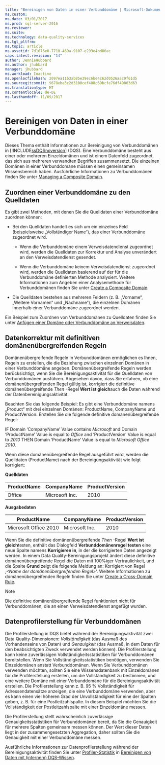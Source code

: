 ```yaml
---
title: "Bereinigen von Daten in einer Verbunddomäne | Microsoft-Dokumentation"
ms.custom: 
ms.date: 03/01/2017
ms.prod: sql-server-2016
ms.reviewer: 
ms.suite: 
ms.technology: data-quality-services
ms.tgt_pltfrm: 
ms.topic: article
ms.assetid: 7d1076e0-7710-469a-9107-e293e4bd80ac
caps.latest.revision: "14"
author: JennieHubbard
ms.author: jhubbard
manager: jhubbard
ms.workload: Inactive
ms.openlocfilehash: 2097ea11b3ab85e39ec6be4c62d0526aac9f61d5
ms.sourcegitcommit: 9678eba3c2d3100cef408c69bcfe76df49803d63
ms.translationtype: MT
ms.contentlocale: de-DE
ms.lasthandoff: 11/09/2017
---
```

# <a name="cleanse-data-in-a-composite-domain"></a>Bereinigen von Daten in einer Verbunddomäne
  Dieses Thema enthält Informationen zur Bereinigung von Verbunddomänen in [!INCLUDE[ssDQSnoversion](../includes/ssdqsnoversion-md.md)] (DQS). Eine Verbunddomäne besteht aus einer oder mehreren Einzeldomänen und ist einem Datenfeld zugeordnet, das sich aus mehreren verwandten Begriffen zusammensetzt. Die einzelnen Domänen in einer Verbunddomäne müssen einen gemeinsamen Wissensbereich haben. Ausführliche Informationen zu Verbunddomänen finden Sie unter [Managing a Composite Domain](../data-quality-services/managing-a-composite-domain.md).  
  
##  <a name="Mapping"></a> Zuordnen einer Verbunddomäne zu den Quelldaten  
 Es gibt zwei Methoden, mit denen Sie die Quelldaten einer Verbunddomäne zuordnen können:  
  
-   Bei den Quelldaten handelt es sich um ein einzelnes Feld (beispielsweise „Vollständiger Name“), das einer Verbunddomäne zugeordnet wird.  
  
    -   Wenn die Verbunddomäne einem Verweisdatendienst zugeordnet wird, werden die Quelldaten zur Korrektur und Analyse unverändert an den Verweisdatendienst gesendet.  
  
    -   Wenn die Verbunddomäne keinem Verweisdatendienst zugeordnet wird, werden die Quelldaten basierend auf der für die Verbunddomäne definierten Methode analysiert. Weitere Informationen zum Angeben einer Analysemethode für Verbunddomänen finden Sie unter [Create a Composite Domain](../data-quality-services/create-a-composite-domain.md)  
  
-   Die Quelldaten bestehen aus mehreren Feldern (z. B. „Vorname“, „Weitere Vornamen“ und „Nachname“), die einzelnen Domänen innerhalb einer Verbunddomäne zugeordnet werden.  
  
 Ein Beispiel zum Zuordnen von Verbunddomänen zu Quelldaten finden Sie unter [Anfügen einer Domäne oder Verbunddomäne an Verweisdaten](../data-quality-services/attach-domain-or-composite-domain-to-reference-data.md).  
  
##  <a name="CDCorrection"></a> Datenkorrektur mit definitiven domänenübergreifenden Regeln  
 Domänenübergreifende Regeln in Verbunddomänen ermöglichen es Ihnen, Regeln zu erstellen, die die Beziehung zwischen einzelnen Domänen in einer Verbunddomäne angeben. Domänenübergreifende Regeln werden berücksichtigt, wenn Sie die Bereinigungsaktivität für die Quelldaten von Verbunddomänen ausführen. Abgesehen davon, dass Sie erfahren, ob eine domänenübergreifenden Regel gültig ist, korrigiert die definitive domänenübergreifende *Then* -Regel **Wert ist gleich**auch die Daten während der Datenbereinigungsaktivität.  
  
 Beachten Sie das folgende Beispiel: Es gibt eine Verbunddomäne namens „Product“ mit drei einzelnen Domänen: ProductName, CompanyName und ProductVersion. Erstellen Sie die folgende definitive domänenübergreifende Regel:  
  
 IF Domain ‘CompanyName’ Value contains *Microsoft* and Domain ‘ProductName’ Value is equal to *Office* and ‘ProductVersion’ Value is equal to *2010* THEN Domain ‘ProductName’ Value is equal to *Microsoft Office 2010*.  
  
 Wenn diese domänenübergreifende Regel ausgeführt wird, werden die Quelldaten (ProductName) nach der Bereinigungsaktivität wie folgt korrigiert:  
  
 **Quelldaten**  
  
|ProductName|CompanyName|ProductVersion|  
|-----------------|-----------------|--------------------|  
|Office|Microsoft Inc.|2010|  
  
 **Ausgabedaten**  
  
|ProductName|CompanyName|ProductVersion|  
|-----------------|-----------------|--------------------|  
|Microsoft Office 2010|Microsoft Inc.|2010|  
  
 Wenn Sie die definitive domänenübergreifende *Then* -Regel **Wert ist gleich**testen, enthält das Dialogfeld **Verbunddomänenregel testen** eine neue Spalte namens **Korrigieren in**, in der die korrigierten Daten angezeigt werden. In einem Data Quality-Bereinigungsprojekt ändert diese definitive domänenübergreifende Regel die Daten mit 100%iger Vertraulichkeit, und die Spalte **Grund** zeigt die folgende Meldung an: Korrigiert von Regel ‚*\<Name der domänenübergreifenden Regel>*‘. Weitere Informationen zu domänenübergreifenden Regeln finden Sie unter [Create a Cross-Domain Rule](../data-quality-services/create-a-cross-domain-rule.md).  
  
> [!NOTE]  
>  Die definitive domänenübergreifende Regel funktioniert nicht für Verbunddomänen, die an einen Verweisdatendienst angefügt wurden.  
  
##  <a name="DataProfiling"></a> Datenprofilerstellung für Verbunddomänen  
 Die Profilerstellung in DQS bietet während der Bereinigungsaktivität zwei Data Quality-Dimensionen: *Vollständigkeit* (das Ausmaß des Vorhandenseins von Daten) und *Genauigkeit* (das Ausmaß, in dem Daten für den beabsichtigten Zweck verwendet werden können). Die Profilerstellung kann keine zuverlässigen Vollständigkeitsstatistiken für Verbunddomänen bereitstellen. Wenn Sie Vollständigkeitsstatistiken benötigen, verwenden Sie Einzeldomänen anstatt Verbunddomänen. Wenn Sie Verbunddomänen verwenden möchten, sollten Sie eine Wissensdatenbank mit Einzeldomänen für die Profilerstellung erstellen, um die Vollständigkeit zu bestimmen, und eine weitere Domäne mit einer Verbunddomäne für die Bereinigungsaktivität erstellen. Die Profilerstellung kann z. B. 95 % Vollständigkeit für Adressendatensätze anzeigen, die eine Verbunddomäne verwenden, aber es kann einen viel höheren Grad der Unvollständigkeit für eine der Spalten geben, z. B. für eine Postleitzahlspalte. In diesem Beispiel möchten Sie die Vollständigkeit der Postleitzahlspalte mit einer Einzeldomäne messen.  
  
 Die Profilerstellung stellt wahrscheinlich zuverlässige Genauigkeitsstatistiken für Verbunddomänen bereit, da Sie die Genauigkeit für mehrere Spalten gemeinsam messen können. Der Wert dieser Daten liegt in der zusammengesetzten Aggregation, daher sollten Sie die Genauigkeit mit einer Verbunddomäne messen.  
  
 Ausführliche Informationen zur Datenprofilerstellung während der Bereinigungsaktivität finden Sie unter [Profiler-Statistik](../data-quality-services/cleanse-data-using-dqs-internal-knowledge.md#Profiler) in [Bereinigen von Daten mit &#40;internem&#41; DQS-Wissen](../data-quality-services/cleanse-data-using-dqs-internal-knowledge.md).  
  
  
